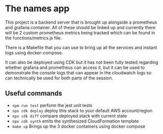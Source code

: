 # The names app

This project is a backend server that is brought up alongside a prometheus and grafana container. All of these should be linked up and currently there will be 2 custom prometheus metrics being tracked which can be found in the functions/metrics.js file.

There is a Makefile that you can use to bring up all the services and instant logs using docker-compose.

It can also be deployed using CDK but it has not been fully tested regarding whether grafana and prometheus can access it, but it can be used to demonstrate the console logs that can appear in the cloudwatch logs so can technically be used for both parts of the session.

## Useful commands

- `npm run test`         perform the jest unit tests
- `npx cdk deploy`           deploy this stack to your default AWS account/region
- `npx cdk diff`             compare deployed stack with current state
- `npx cdk synth`            emits the synthesized CloudFormation template
- `make up`              Brings up the 3 docker containers using docker compose
